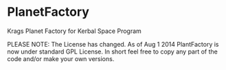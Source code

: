 PlanetFactory
=============

Krags Planet Factory for Kerbal Space Program

PLEASE NOTE: The License has changed. As of Aug 1 2014 PlantFactory is now under standard GPL License. In short feel free to copy any part of the code and/or make your own versions. 

